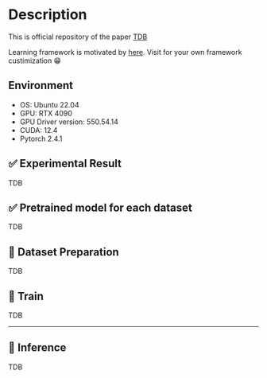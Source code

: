 # Description
This is official repository of the paper [TDB](https://arxiv.org/abs/2501.18921)

Learning framework is motivated by [here](https://github.com/ZombaSY/pytorch_starter-kit). Visit for your own framework custimization 😁

## Environment

- OS: Ubuntu 22.04
- GPU: RTX 4090
- GPU Driver version: 550.54.14
- CUDA: 12.4
- Pytorch 2.4.1

## ✅ Experimental Result

TDB


## ✅ Pretrained model for each dataset
TDB


## 🧻 Dataset Preparation
TDB


## 🚄 Train
TDB

---

## 🛴 Inference
TDB